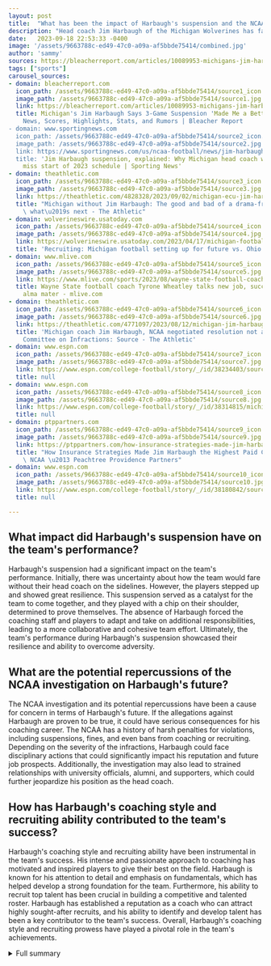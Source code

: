 ```yaml
---
layout: post
title:  "What has been the impact of Harbaugh's suspension and the NCAA investigation on the Michigan Wolverines?"
description: "Head coach Jim Harbaugh of the Michigan Wolverines has faced suspensions and an ongoing NCAA investigation. Despite the challenges, Harbaugh's dedication and the team's successes cannot be overlooked."
date:   2023-09-18 22:53:33 -0400
image: '/assets/9663788c-ed49-47c0-a09a-af5bbde75414/combined.jpg'
author: 'sammy'
sources: https://bleacherreport.com/articles/10089953-michigans-jim-harbaugh-says-3-game-suspension-made-me-a-better-coach https://www.sportingnews.com/us/ncaa-football/news/jim-harbaugh-suspension-michigan-football-schedule/zd98wbeawekalbxwuram4miu https://www.espn.com/college-football/story/_/id/38234403/sources-michigan-self-imposes-3-game-jim-harbaugh-ban https://theathletic.com/4828328/2023/09/02/michigan-ecu-jim-harbaugh-roman-wilson/ https://www.espn.com/college-football/story/_/id/38314815/michigan-qb-gives-nod-free-harbaugh-shirt-amid-ban https://wolverineswire.usatoday.com/2023/04/17/michigan-football-setting-itself-up-for-future-success-via-recruiting-vs-ohio-state/ https://www.mlive.com/sports/2023/08/wayne-state-football-coach-tyrone-wheatley-talks-new-job-success-at-michigan-alma-mater.html https://ptppartners.com/how-insurance-strategies-made-jim-harbaugh-the-highest-paid-coach-in-the-ncaa/ https://theathletic.com/4771097/2023/08/12/michigan-jim-harbaugh-suspension/ https://www.espn.com/college-football/story/_/id/38180842/source-ncaa-deal-michigan-jim-harbaugh-rejected
tags: ["sports"]
carousel_sources:
- domain: bleacherreport.com
  icon_path: /assets/9663788c-ed49-47c0-a09a-af5bbde75414/source1_icon.jpg
  image_path: /assets/9663788c-ed49-47c0-a09a-af5bbde75414/source1.jpg
  link: https://bleacherreport.com/articles/10089953-michigans-jim-harbaugh-says-3-game-suspension-made-me-a-better-coach
  title: Michigan's Jim Harbaugh Says 3-Game Suspension 'Made Me a Better Coach' |
    News, Scores, Highlights, Stats, and Rumors | Bleacher Report
- domain: www.sportingnews.com
  icon_path: /assets/9663788c-ed49-47c0-a09a-af5bbde75414/source2_icon.jpg
  image_path: /assets/9663788c-ed49-47c0-a09a-af5bbde75414/source2.jpg
  link: https://www.sportingnews.com/us/ncaa-football/news/jim-harbaugh-suspension-michigan-football-schedule/zd98wbeawekalbxwuram4miu
  title: 'Jim Harbaugh suspension, explained: Why Michigan head coach will reportedly
    miss start of 2023 schedule | Sporting News'
- domain: theathletic.com
  icon_path: /assets/9663788c-ed49-47c0-a09a-af5bbde75414/source3_icon.jpg
  image_path: /assets/9663788c-ed49-47c0-a09a-af5bbde75414/source3.jpg
  link: https://theathletic.com/4828328/2023/09/02/michigan-ecu-jim-harbaugh-roman-wilson/
  title: "Michigan without Jim Harbaugh: The good and bad of a drama-free win, and\
    \ what\u2019s next - The Athletic"
- domain: wolverineswire.usatoday.com
  icon_path: /assets/9663788c-ed49-47c0-a09a-af5bbde75414/source4_icon.jpg
  image_path: /assets/9663788c-ed49-47c0-a09a-af5bbde75414/source4.jpg
  link: https://wolverineswire.usatoday.com/2023/04/17/michigan-football-setting-itself-up-for-future-success-via-recruiting-vs-ohio-state/
  title: 'Recruiting: Michigan football setting up for future vs. Ohio State'
- domain: www.mlive.com
  icon_path: /assets/9663788c-ed49-47c0-a09a-af5bbde75414/source5_icon.jpg
  image_path: /assets/9663788c-ed49-47c0-a09a-af5bbde75414/source5.jpg
  link: https://www.mlive.com/sports/2023/08/wayne-state-football-coach-tyrone-wheatley-talks-new-job-success-at-michigan-alma-mater.html
  title: Wayne State football coach Tyrone Wheatley talks new job, success at Michigan
    alma mater - mlive.com
- domain: theathletic.com
  icon_path: /assets/9663788c-ed49-47c0-a09a-af5bbde75414/source6_icon.jpg
  image_path: /assets/9663788c-ed49-47c0-a09a-af5bbde75414/source6.jpg
  link: https://theathletic.com/4771097/2023/08/12/michigan-jim-harbaugh-suspension/
  title: 'Michigan coach Jim Harbaugh, NCAA negotiated resolution not approved by
    Committee on Infractions: Source - The Athletic'
- domain: www.espn.com
  icon_path: /assets/9663788c-ed49-47c0-a09a-af5bbde75414/source7_icon.jpg
  image_path: /assets/9663788c-ed49-47c0-a09a-af5bbde75414/source7.jpg
  link: https://www.espn.com/college-football/story/_/id/38234403/sources-michigan-self-imposes-3-game-jim-harbaugh-ban
  title: null
- domain: www.espn.com
  icon_path: /assets/9663788c-ed49-47c0-a09a-af5bbde75414/source8_icon.jpg
  image_path: /assets/9663788c-ed49-47c0-a09a-af5bbde75414/source8.jpg
  link: https://www.espn.com/college-football/story/_/id/38314815/michigan-qb-gives-nod-free-harbaugh-shirt-amid-ban
  title: null
- domain: ptppartners.com
  icon_path: /assets/9663788c-ed49-47c0-a09a-af5bbde75414/source9_icon.jpg
  image_path: /assets/9663788c-ed49-47c0-a09a-af5bbde75414/source9.jpg
  link: https://ptppartners.com/how-insurance-strategies-made-jim-harbaugh-the-highest-paid-coach-in-the-ncaa/
  title: "How Insurance Strategies Made Jim Harbaugh the Highest Paid Coach in the\
    \ NCAA \u2013 Peachtree Providence Partners"
- domain: www.espn.com
  icon_path: /assets/9663788c-ed49-47c0-a09a-af5bbde75414/source10_icon.jpg
  image_path: /assets/9663788c-ed49-47c0-a09a-af5bbde75414/source10.jpg
  link: https://www.espn.com/college-football/story/_/id/38180842/source-ncaa-deal-michigan-jim-harbaugh-rejected
  title: null

---
```


## What impact did Harbaugh's suspension have on the team's performance?
Harbaugh's suspension had a significant impact on the team's performance. Initially, there was uncertainty about how the team would fare without their head coach on the sidelines. However, the players stepped up and showed great resilience. This suspension served as a catalyst for the team to come together, and they played with a chip on their shoulder, determined to prove themselves. The absence of Harbaugh forced the coaching staff and players to adapt and take on additional responsibilities, leading to a more collaborative and cohesive team effort. Ultimately, the team's performance during Harbaugh's suspension showcased their resilience and ability to overcome adversity.

## What are the potential repercussions of the NCAA investigation on Harbaugh's future?
The NCAA investigation and its potential repercussions have been a cause for concern in terms of Harbaugh's future. If the allegations against Harbaugh are proven to be true, it could have serious consequences for his coaching career. The NCAA has a history of harsh penalties for violations, including suspensions, fines, and even bans from coaching or recruiting. Depending on the severity of the infractions, Harbaugh could face disciplinary actions that could significantly impact his reputation and future job prospects. Additionally, the investigation may also lead to strained relationships with university officials, alumni, and supporters, which could further jeopardize his position as the head coach.

## How has Harbaugh's coaching style and recruiting ability contributed to the team's success?
Harbaugh's coaching style and recruiting ability have been instrumental in the team's success. His intense and passionate approach to coaching has motivated and inspired players to give their best on the field. Harbaugh is known for his attention to detail and emphasis on fundamentals, which has helped develop a strong foundation for the team. Furthermore, his ability to recruit top talent has been crucial in building a competitive and talented roster. Harbaugh has established a reputation as a coach who can attract highly sought-after recruits, and his ability to identify and develop talent has been a key contributor to the team's success. Overall, Harbaugh's coaching style and recruiting prowess have played a pivotal role in the team's achievements.
        


<details>
  <summary>Full summary</summary>
<p>Head coach Jim Harbaugh of the Michigan Wolverines has been at the center of attention recently, with his suspension and the ongoing NCAA investigation into alleged violations. This has been a tumultuous time for Harbaugh, but it has also presented opportunities for growth and reflection.</p>
<p>Harbaugh's suspension for the first three games of the season was a result of his involvement in NCAA violations. The Wolverines, however, performed remarkably well in his absence, winning all three games. This success raised questions about the impact of Harbaugh's coaching and his future with the team.</p>
<p>Michigan football fans have been wondering about the repercussions of the NCAA investigation. Allegations include Harbaugh allegedly misleading NCAA investigators about Level II infractions, such as practices with too many coaches and unauthorized video observation of practices. The most serious allegation is Harbaugh's deliberate misleading of NCAA officials. Harbaugh denies any wrongdoing but cannot comment on the investigation.</p>
<p>The self-imposed suspension by Michigan reflects the severity of the potential ruling from the NCAA. Although initially negotiated for a four-game suspension, the NCAA's infractions committee rejected the agreement. This leaves Harbaugh's status for future games uncertain and opens up the possibility of a full hearing.</p>
<p>Despite the controversies surrounding Harbaugh, it cannot be denied that he has had success as the head coach of the Wolverines. Michigan has won consecutive Big Ten championships and made appearances in the College Football Playoff. Harbaugh's coaching style and ability to recruit top talent have been key factors in the team's achievements.</p>
<p>In the midst of the suspension and investigation, Michigan had its season opener against East Carolina. Harbaugh's absence was palpable, but the team rallied together and won the game. Quarterback J.J. McCarthy showed great poise and led the offense to victory. The defense was also outstanding, holding East Carolina scoreless until a last-second field goal.</p>
<p>The absence of Harbaugh on the sidelines was felt by the players, who paid tribute to their coach in various ways. McCarthy wore a 'FREE Harbaugh' shirt in support of his coach, and the team used a 'train formation' and held up four fingers as a sign of solidarity. Harbaugh's presence was missed, but the team remained focused and determined to succeed.</p>
<p>Recruiting has also been a topic of discussion in relation to Michigan football. While Ohio State has surpassed Michigan in team rankings, the Wolverines are building a strong team for the future. They are focusing on recruiting players from Ohio and have a strong offensive line depth. The marriage of development, scheme, and talent is a priority for the coaching staff.</p>
<p>Outside the realm of Michigan football, another interesting development is the hiring of Tyrone Wheatley as the head coach of Wayne State University's football team. Wheatley, who was part of Harbaugh's coaching staff at Michigan, brings valuable experience and a passion for rebuilding programs. He understands the challenges and time required for success.</p>
<p>In addition to the on-field controversies, Harbaugh's compensation strategy has also garnered attention. He became the highest-paid college football coach in 2016 and utilized Indexed Universal Life Insurance for deferred compensation. This innovative approach provides tax-free cash for Harbaugh during retirement.</p>
<p>The unresolved case between Harbaugh and the NCAA adds another layer of uncertainty to his future. The negotiated resolution between Harbaugh and the NCAA was not approved, and the case may not reach resolution until the 2024 offseason. Harbaugh is expected to continue coaching while the case is being resolved.</p>
<p>Despite the controversies and uncertainties surrounding Harbaugh, his dedication to the Michigan football program cannot be questioned. He has been with the team for nine seasons and has an overall record of 74-25. The media's preseason pick to win the Big Ten for a third straight year, Michigan remains optimistic about the future.</p>
<p>The journey of Jim Harbaugh as the head coach of the Michigan Wolverines has been marked by suspensions, controversies, and successes. It is a story of resilience, growth, and the unwavering support of a dedicated fan base. Only time will tell what lies ahead for Harbaugh and the Michigan football program, but one thing is certain – the journey is far from over.</p>
</details>
